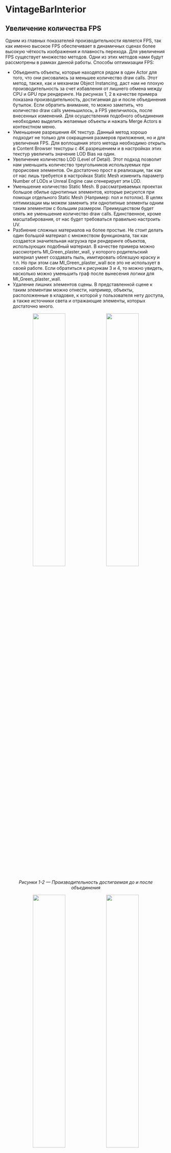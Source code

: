 # VintageBarInterior
## Увеличение количества FPS
Одним из главных показателей производительности является FPS, так как именно высокое FPS обеспечивает в динамичных сценах более высокую чёткость изображения и плавность перехода. Для увеличения FPS существует множество методов. Одни из этих методов нами будут рассмотрены в рамках данной работы.
Способы оптимизации FPS:
*	Объединять объекты, которые находятся рядом в один Actor для того, что они рисовались за меньшее количество draw calls. Этот метод, также, как и механизм Object Instancing, даст нам не плохую производительность за счет избавления от лишнего обмена между CPU и GPU при рендеринге. На рисунках 1, 2 в качестве примера показана производительность, достигаемая до и после объединения бутылок. Если обратить внимание, то можно заметить, что количество draw calls уменьшилось, а FPS увеличилось, после внесенных изменений. Для осуществления подобного объединения необходимо выделить желаемые объекты и нажать Merge Actors в контекстном меню.
*	Уменьшение разрешения 4K текстур. Данный метод хорошо подходит не только для сокращения размеров приложения, но и для увеличения FPS. Для воплощения этого метода необходимо открыть в Content Browser текстуры с 4K разрешением и в настройках этих текстур увеличить значение LOD Bias  на один.
*	Увеличение количество LOD (Level of Detail). Этот подход позволит нам уменьшить количество треугольников используемых при прорисовке элементов. Он достаточно прост в реализации, так как от нас лишь требуется в настройках Static Mesh изменить параметр Number of LODs и Unreal Engine сам сгенерирует эти LOD.
*	Уменьшение количество Static Mesh. В рассматриваемых проектах большое обилье однотипных элементов, которые рисуются при помощи отдельного Static Mesh (Например: пол и потолок). В целях оптимизации мы можем заменить эти однотипные элементы одним таким элементом с большим размером. Преимуществом будет опять же уменьшение количество draw calls. Единственное, кроме масштабирования, от нас будет требоваться правильно настроить UV.
*	Разбиение сложных материалов на более простые. Не стоит делать один большой материал с множеством функционала, так как  создается значительная нагрузка при рендеринге объектов, использующих подобный материал. В качестве примера можно рассмотреть MI_Green_plaster_wall, у которого родительский материал умеет создавать пыль, имитировать облезшую краску и т.п. Но при этом сам MI_Green_plaster_wall все это не использует в своей работе. Если обратиться к рисункам 3 и 4, то можно увидеть, насколько можно уменьшить граф после вынесения логики для MI_Green_plaster_wall.
*	Удаление лишних элементов сцены. В представленной сцене к таким элементам можно отнести, например, объекты, расположенные в кладовке, к которой у пользователя нету доступа, а также источники света и отражающие элементы, которых достаточно много.
<p align="center">
<img src="https://user-images.githubusercontent.com/60943542/177042200-1de0e68a-2d22-4443-8aa9-5e263c8b14d6.png" width="45%" height="45%" />
<img src="https://user-images.githubusercontent.com/60943542/177042204-118eefba-a389-4e1e-8b5b-e31849762953.png" width="45%" height="45%" />
<p align="center"><em>Рисунки 1-2 — Производительность достигаемая до и после объединения </em></p>
</p>

<p align="center">
<img src="https://user-images.githubusercontent.com/60943542/177041758-64f29cf1-f983-424a-bea1-17863bf39796.png" width="45%" height="45%" />
<img src="https://user-images.githubusercontent.com/60943542/177041759-93eb0d35-574d-4023-8377-7a133b445e5b.png" width="45%" height="45%" />
<p align="center"><em>Рисунки 3-4 — Исходный и новый материал</em></p>
</p>

<p align="center">
<img src="https://user-images.githubusercontent.com/60943542/177041699-5be42b03-a6a7-4c80-82ad-f1ba4195437c.png" width="80%" height="80%" />
<p align="center"><em>Диаграмма 1 — Сравнительная диаграмма способов оптимизации</em></p>
</p>